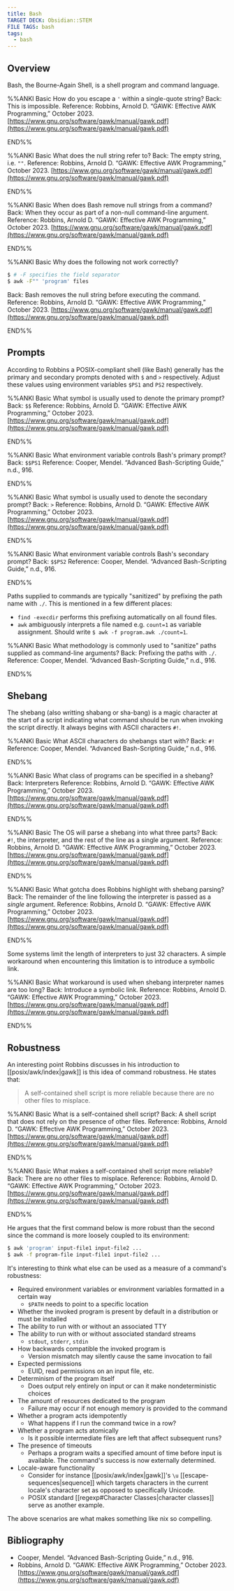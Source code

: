 ```yaml
---
title: Bash
TARGET DECK: Obsidian::STEM
FILE TAGS: bash
tags:
  - bash
---
```


## Overview

Bash, the Bourne-Again Shell, is a shell program and command language.

%%ANKI
Basic
How do you escape a `'` within a single-quote string?
Back: This is impossible.
Reference: Robbins, Arnold D. “GAWK: Effective AWK Programming,” October 2023. [https://www.gnu.org/software/gawk/manual/gawk.pdf](https://www.gnu.org/software/gawk/manual/gawk.pdf)
<!--ID: 1706816752230-->
END%%

%%ANKI
Basic
What does the null string refer to?
Back: The empty string, i.e. `""`.
Reference: Robbins, Arnold D. “GAWK: Effective AWK Programming,” October 2023. [https://www.gnu.org/software/gawk/manual/gawk.pdf](https://www.gnu.org/software/gawk/manual/gawk.pdf)
<!--ID: 1706816752237-->
END%%

%%ANKI
Basic
When does Bash remove null strings from a command?
Back: When they occur as part of a non-null command-line argument.
Reference: Robbins, Arnold D. “GAWK: Effective AWK Programming,” October 2023. [https://www.gnu.org/software/gawk/manual/gawk.pdf](https://www.gnu.org/software/gawk/manual/gawk.pdf)
<!--ID: 1706816752241-->
END%%

%%ANKI
Basic
Why does the following not work correctly?
```bash
$ # -F specifies the field separator
$ awk -F"" 'program' files
```
Back: Bash removes the null string before executing the command.
Reference: Robbins, Arnold D. “GAWK: Effective AWK Programming,” October 2023. [https://www.gnu.org/software/gawk/manual/gawk.pdf](https://www.gnu.org/software/gawk/manual/gawk.pdf)
<!--ID: 1706816764555-->
END%%

## Prompts

According to Robbins a POSIX-compliant shell (like Bash) generally has the primary and secondary prompts denoted with `$` and `>` respectively. Adjust these values using environment variables `$PS1` and `PS2` respectively.

%%ANKI
Basic
What symbol is usually used to denote the primary prompt?
Back: `$$`
Reference:  Robbins, Arnold D. “GAWK: Effective AWK Programming,” October 2023. [https://www.gnu.org/software/gawk/manual/gawk.pdf](https://www.gnu.org/software/gawk/manual/gawk.pdf)
<!--ID: 1706882670149-->
END%%

%%ANKI
Basic
What environment variable controls Bash's primary prompt?
Back: `$$PS1`
Reference: Cooper, Mendel. “Advanced Bash-Scripting Guide,” n.d., 916.
<!--ID: 1706973587222-->
END%%

%%ANKI
Basic
What symbol is usually used to denote the secondary prompt?
Back: `>`
Reference:  Robbins, Arnold D. “GAWK: Effective AWK Programming,” October 2023. [https://www.gnu.org/software/gawk/manual/gawk.pdf](https://www.gnu.org/software/gawk/manual/gawk.pdf)
<!--ID: 1706882670158-->
END%%

%%ANKI
Basic
What environment variable controls Bash's secondary prompt?
Back: `$$PS2`
Reference: Cooper, Mendel. “Advanced Bash-Scripting Guide,” n.d., 916.
<!--ID: 1706973587232-->
END%%

Paths supplied to commands are typically "sanitized" by prefixing the path name with `./`. This is mentioned in a few different places:

* `find -execdir` performs this prefixing automatically on all found files.
* `awk` ambiguously interprets a file named e.g. `count=1` as variable assignment. Should write `$ awk -f program.awk ./count=1`.

%%ANKI
Basic
What methodology is commonly used to "sanitize" paths supplied as command-line arguments?
Back: Prefixing the paths with `./`.
Reference: Cooper, Mendel. “Advanced Bash-Scripting Guide,” n.d., 916.
<!--ID: 1706885111460-->
END%%

## Shebang

The shebang (also writting shabang or sha-bang) is a magic character at the start of a script indicating what command should be run when invoking the script directly. It always begins with ASCII characters `#!`.

%%ANKI
Basic
What ASCII characters do shebangs start with?
Back: `#!`
Reference: Cooper, Mendel. “Advanced Bash-Scripting Guide,” n.d., 916.
<!--ID: 1706726911458-->
END%%

%%ANKI
Basic
What class of programs can be specified in a shebang?
Back: Interpreters
Reference: Robbins, Arnold D. “GAWK: Effective AWK Programming,” October 2023. [https://www.gnu.org/software/gawk/manual/gawk.pdf](https://www.gnu.org/software/gawk/manual/gawk.pdf)
<!--ID: 1706726911461-->
END%%

%%ANKI
Basic
The OS will parse a shebang into what three parts?
Back: `#!`, the interpreter, and the rest of the line as a single argument.
Reference: Robbins, Arnold D. “GAWK: Effective AWK Programming,” October 2023. [https://www.gnu.org/software/gawk/manual/gawk.pdf](https://www.gnu.org/software/gawk/manual/gawk.pdf)
<!--ID: 1706726911464-->
END%%

%%ANKI
Basic
What gotcha does Robbins highlight with shebang parsing?
Back: The remainder of the line following the interpreter is passed as a *single* argument.
Reference: Robbins, Arnold D. “GAWK: Effective AWK Programming,” October 2023. [https://www.gnu.org/software/gawk/manual/gawk.pdf](https://www.gnu.org/software/gawk/manual/gawk.pdf)
<!--ID: 1706726911467-->
END%%

Some systems limit the length of interpreters to just 32 characters. A simple workaround when encountering this limitation is to introduce a symbolic link.

%%ANKI
Basic
What workaround is used when shebang interpreter names are too long?
Back: Introduce a symbolic link.
Reference: Robbins, Arnold D. “GAWK: Effective AWK Programming,” October 2023. [https://www.gnu.org/software/gawk/manual/gawk.pdf](https://www.gnu.org/software/gawk/manual/gawk.pdf)
<!--ID: 1706726911470-->
END%%

## Robustness

An interesting point Robbins discusses in his introduction to [[posix/awk/index|gawk]] is this idea of command robustness. He states that:

> A self-contained shell script is more reliable because there are no other files to misplace.

%%ANKI
Basic
What is a self-contained shell script?
Back: A shell script that does not rely on the presence of other files.
Reference: Robbins, Arnold D. “GAWK: Effective AWK Programming,” October 2023. [https://www.gnu.org/software/gawk/manual/gawk.pdf](https://www.gnu.org/software/gawk/manual/gawk.pdf)
<!--ID: 1706726911473-->
END%%

%%ANKI
Basic
What makes a self-contained shell script more reliable?
Back: There are no other files to misplace.
Reference: Robbins, Arnold D. “GAWK: Effective AWK Programming,” October 2023. [https://www.gnu.org/software/gawk/manual/gawk.pdf](https://www.gnu.org/software/gawk/manual/gawk.pdf)
<!--ID: 1706726911475-->
END%%

He argues that the first command below is more robust than the second since the command is more loosely coupled to its environment:

```bash
$ awk 'program' input-file1 input-file2 ...
$ awk -f program-file input-file1 input-file2 ...
```

It's interesting to think what else can be used as a measure of a command's robustness:

* Required environment variables or environment variables formatted in a certain way
	* `$PATH` needs to point to a specific location
* Whether the invoked program is present by default in a distribution or must be installed
* The ability to run with or without an associated TTY
* The ability to run with or without associated standard streams
	* `stdout`, `stderr`, `stdin`
* How backwards compatible the invoked program is
	* Version mismatch may silently cause the same invocation to fail
* Expected permissions
	* EUID, read permissions on an input file, etc.
* Determinism of the program itself
	* Does output rely entirely on input or can it make nondeterministic choices
* The amount of resources dedicated to the program
	* Failure may occur if not enough memory is provided to the command
* Whether a program acts idempotently
	* What happens if I run the command twice in a row?
* Whether a program acts atomically
	* Is it possible intermediate files are left that affect subsequent runs?
* The presence of timeouts
	* Perhaps a program waits a specified amount of time before input is available. The command's success is now externally determined.
* Locale-aware functionality
	* Consider for instance [[posix/awk/index|gawk]]'s `\u` [[escape-sequences|sequence]] which targets characters in the current locale's character set as opposed to specifically Unicode.
	* POSIX standard [[regexp#Character Classes|character classes]] serve as another example.

The above scenarios are what makes something like nix so compelling.

## Bibliography

* Cooper, Mendel. “Advanced Bash-Scripting Guide,” n.d., 916.
* Robbins, Arnold D. “GAWK: Effective AWK Programming,” October 2023. [https://www.gnu.org/software/gawk/manual/gawk.pdf](https://www.gnu.org/software/gawk/manual/gawk.pdf)